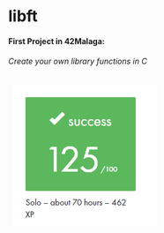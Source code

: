 # libft
<h4>First Project in 42Malaga:</h4>
<h6>Create your own library functions in C</h6>

<img src="https://github.com/sagigbriela/libft/blob/main/Captura%20de%20pantalla%202024-02-05%20123022.png?raw=true"/>
